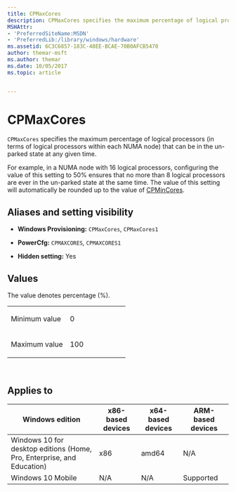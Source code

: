 ```yaml
---
title: CPMaxCores
description: CPMaxCores specifies the maximum percentage of logical processors (in terms of logical processors within each NUMA node) that can be in the un-parked state at any given time.
MSHAttr:
- 'PreferredSiteName:MSDN'
- 'PreferredLib:/library/windows/hardware'
ms.assetid: 6C3C6857-183C-48EE-BCAE-70B0AFCB5470
author: themar-msft
ms.author: themar
ms.date: 10/05/2017
ms.topic: article


---
```


# CPMaxCores


`CPMaxCores` specifies the maximum percentage of logical processors (in terms of logical processors within each NUMA node) that can be in the un-parked state at any given time.

For example, in a NUMA node with 16 logical processors, configuring the value of this setting to 50% ensures that no more than 8 logical processors are ever in the un-parked state at the same time. The value of this setting will automatically be rounded up to the value of [CPMinCores](options-for-core-parking-cpmincores.md).

## <span id="Aliases_and_setting_visibility"></span><span id="aliases_and_setting_visibility"></span><span id="ALIASES_AND_SETTING_VISIBILITY"></span>Aliases and setting visibility


-   **Windows Provisioning:** `CPMaxCores`, `CPMaxCores1`

-   **PowerCfg:** `CPMAXCORES`, `CPMAXCORES1`

-   **Hidden setting:** Yes

## <span id="Values"></span><span id="values"></span><span id="VALUES"></span>Values


The value denotes percentage (%).

<table>
<colgroup>
<col width="50%" />
<col width="50%" />
</colgroup>
<tbody>
<tr class="odd">
<td><p>Minimum value</p></td>
<td><p>0</p></td>
</tr>
<tr class="even">
<td><p>Maximum value</p></td>
<td><p>100</p></td>
</tr>
</tbody>
</table>

 

## <span id="Applies_to"></span><span id="applies_to"></span><span id="APPLIES_TO"></span>Applies to


| Windows edition                                                        | x86-based devices | x64-based devices | ARM-based devices |
|------------------------------------------------------------------------|-------------------|-------------------|-------------------|
| Windows 10 for desktop editions (Home, Pro, Enterprise, and Education) | x86               | amd64             | N/A               |
| Windows 10 Mobile                                                      | N/A               | N/A               | Supported         |

